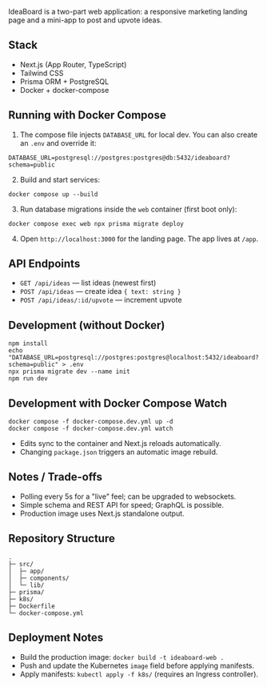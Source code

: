 IdeaBoard is a two-part web application: a responsive marketing landing page and a mini-app to post and upvote ideas.

## Stack
- Next.js (App Router, TypeScript)
- Tailwind CSS
- Prisma ORM + PostgreSQL
- Docker + docker-compose

## Running with Docker Compose

1. The compose file injects `DATABASE_URL` for local dev. You can also create an `.env` and override it:
```
DATABASE_URL=postgresql://postgres:postgres@db:5432/ideaboard?schema=public
```
2. Build and start services:
```
docker compose up --build
```
3. Run database migrations inside the `web` container (first boot only):
```
docker compose exec web npx prisma migrate deploy
```
4. Open `http://localhost:3000` for the landing page. The app lives at `/app`.

## API Endpoints
- `GET /api/ideas` — list ideas (newest first)
- `POST /api/ideas` — create idea `{ text: string }`
- `POST /api/ideas/:id/upvote` — increment upvote

## Development (without Docker)
```
npm install
echo "DATABASE_URL=postgresql://postgres:postgres@localhost:5432/ideaboard?schema=public" > .env
npx prisma migrate dev --name init
npm run dev
```

## Development with Docker Compose Watch
```
docker compose -f docker-compose.dev.yml up -d
docker compose -f docker-compose.dev.yml watch
```
- Edits sync to the container and Next.js reloads automatically.
- Changing `package.json` triggers an automatic image rebuild.

## Notes / Trade-offs
- Polling every 5s for a "live" feel; can be upgraded to websockets.
- Simple schema and REST API for speed; GraphQL is possible.
- Production image uses Next.js standalone output.

## Repository Structure
```
.
├─ src/
│  ├─ app/
│  ├─ components/
│  └─ lib/
├─ prisma/
├─ k8s/
├─ Dockerfile
└─ docker-compose.yml
```

## Deployment Notes
- Build the production image: `docker build -t ideaboard-web .`
- Push and update the Kubernetes `image` field before applying manifests.
- Apply manifests: `kubectl apply -f k8s/` (requires an Ingress controller).
